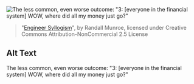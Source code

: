 ![The less common, even worse outcome: "3: \[everyone in the financial system\] WOW, where did all my money just go?"](https://imgs.xkcd.com/comics/engineer_syllogism.png)
> "[Engineer Syllogism](https://xkcd.com/1570/)", by Randall Munroe, licensed under Creative Commons Attribution-NonCommercial 2.5 License

## Alt Text
The less common, even worse outcome: "3: \[everyone in the financial system\] WOW, where did all my money just go?"
